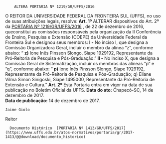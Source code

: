         ALTERA PORTARIA Nº 1219/GR/UFFS/2016  

 O REITOR DA UNIVERSIDADE FEDERAL DA FRONTEIRA SUL (UFFS), no uso de suas atribuições legais, resolve:   **Art. 1º** ALTERAR dispositivos do Art. 2º da [PORTARIA Nº 1219/GR/UFFS/2016](https://www.uffs.edu.br/atos-normativos/portaria/gr/2016-1219)  , de 22 de dezembro de 2016, queconstitui as comissões responsáveis pela organização da II Conferência de Ensino, Pesquisa e Extensão (COEPE) da Universidade Federal da Fronteira Sul e designou seus membros: **I -** No inciso I, que designa a Comissão Organizadora Geral, incluir o membro da alínea “z”, conforme abaixo: “ **z)** Ione Inês Pinsson Slongo, Siape 1929192, Representante da Pró-Reitoria de Pesquisa e Pós-Graduação.” **II -** No inciso X, que designa a Comissão Geral de Sistematização, incluir os membros das alíneas “p” e “q”, conforme abaixo: “ **p)** Ione Inês Pinsson Slongo, Siape 1929192, Representante da Pró-Reitoria de Pesquisa e Pós-Graduação; q) Eliane Vilma Simon Sinigoski, Siape 1495000, Representante da Pró-Reitoria de Extensão e Cultura.”   **Art. 2º** Esta Portaria entra em vigor na data de sua publicação no Boletim Oficial da UFFS.      **Data do ato:** Chapecó-SC, 14 de dezembro de 2017.   
 **Data de publicação:**  14 de dezembro de 2017. 

    Jaime Giolo   
 Reitor 

      Documento Histórico  [PORTARIA Nº 1413/GR/UFFS/2017](https://www.uffs.edu.br/atos-normativos/portaria/gr/2017-1413/@@download/documento_historico)     
      